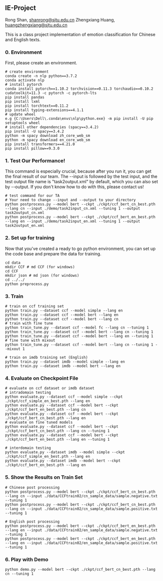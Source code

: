 ## IE-Project
Rong Shan, shanrong@sjtu.edu.cn
Zhengxiang Huang, huangzhengxiang@sjtu.edu.cn

This is a class project implementation of emotion classification for Chinese and English texts.

### 0. Environment
First, please create an environment.
~~~
# create environment
conda create -n nlp python==3.7.2
conda activate nlp
# install pytorch
conda install pytorch==1.10.2 torchvision==0.11.3 torchaudio==0.10.2 cudatoolkit=11.3 -c pytorch -c pytorch-lts
pip install pandas
pip install lxml
pip install torchtext==0.11.2
pip install typing-extensions==4.1.1
# update wheel
e.g {C:\Users\Dell\.conda\envs\nlp\python.exe} -m pip install -U pip setuptools wheel
# install other dependencies (spacy==3.4.2)
pip install -U spacy==3.4.2
python -m spacy download zh_core_web_sm
python -m spacy download en_core_web_sm
pip install transformers==4.21.0
pip install pillow==9.3.0
~~~

### 1. Test Our Performance!
This command is especially crucial, because after you run it, you can get the final result of our team. The --input is followed by the test input, and the test output file name is "task2output.xml" by default, which you can also set by --output. If you don't know how to do with this, please contact us!
~~~
# test command for our TA
# Your need to change --input and --output to your directory
python postprocess.py --model bert --ckpt ./ckpt/ccf_bert_cn_best.pth --lang cn --input ./demo/task2input_cn.xml --tuning 1 --output task2output_cn.xml 
python postprocess.py --model bert --ckpt ./ckpt/ccf_bert_en_best.pth --lang en --input ./demo/task2input_en.xml --tuning 1 --output task2output_en.xml
~~~

### 2. Set up for training
Now that you've created a ready to go python environment, you can set up the code base and prepare the data for training.
~~~
cd data 
mkdir CCF # md CCF (for windows)
cd CCF
mkdir json # md json (for windows)
cd ../../
python preprocess.py
~~~

### 3. Train
~~~
# train on ccf training set
python train.py --dataset ccf --model simple --lang en
python train.py --dataset ccf --model bert --lang en
python train.py --dataset ccf --model bert --lang cn
# train with fine tune
python train_tune.py --dataset ccf --model fc --lang cn --tuning 1
python train_tune.py --dataset ccf --model bert --lang cn --tuning 1
python train_tune.py --dataset ccf --model bert --lang en --tuning 1
# fine tune with mixout
python train_tune.py --dataset ccf --model bert --lang cn --tuning 1 --mixout 1

# train on imdb training set (English)
python train.py --dataset imdb --model simple --lang en
python train.py --dataset imdb --model bert --lang en
~~~

### 4. Evaluate on Checkpoint File
~~~
# evaluate on ccf dataset or imdb dataset
# intradomain testing
python evaluate.py --dataset ccf --model simple --ckpt ./ckpt/ccf_simple_en_best.pth --lang en
python evaluate.py --dataset ccf --model bert --ckpt ./ckpt/ccf_bert_en_best.pth --lang cn
python evaluate.py --dataset ccf --model bert --ckpt ./ckpt/ccf_bert_cn_best.pth --lang en
# evaluate on fine tuned models
python evaluate.py --dataset ccf --model bert --ckpt ./ckpt/ccf_bert_cn_best.pth --lang cn --tuning 1
python evaluate.py --dataset ccf --model bert --ckpt ./ckpt/ccf_bert_en_best.pth --lang en --tuning 1

# interdomain testing
python evaluate.py --dataset imdb --model simple --ckpt ./ckpt/ccf_simple_en_best.pth --lang en
python evaluate.py --dataset imdb --model bert --ckpt ./ckpt/ccf_bert_en_best.pth --lang en
~~~

### 5. Show the Results on Train Set
~~~
# Chinese post processing
python postprocess.py --model bert --ckpt ./ckpt/ccf_bert_cn_best.pth --lang cn --input ./data/CCFtrain02/cn_sample_data/sample.negative.txt --tuning 1
python postprocess.py --model bert --ckpt ./ckpt/ccf_bert_cn_best.pth --lang cn --input ./data/CCFtrain02/cn_sample_data/sample.positive.txt --tuning 1

# English post processing
python postprocess.py --model bert --ckpt ./ckpt/ccf_bert_en_best.pth --lang en --input ./data/CCFtrain02/en_sample_data/sample.negative.txt --tuning 1
python postprocess.py --model bert --ckpt ./ckpt/ccf_bert_en_best.pth --lang en --input ./data/CCFtrain02/en_sample_data/sample.positive.txt --tuning 1

~~~

### 6. Play with Demo
~~~
python demo.py --model bert --ckpt ./ckpt/ccf_bert_cn_best.pth --lang cn --tuning 1
~~~
